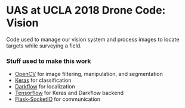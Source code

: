 # UAS at UCLA 2018 Drone Code: Vision
Code used to manage our vision system and process images to locate targets
while surveying a field.

### Stuff used to make this work
 * [OpenCV](https://github.com/opencv/opencv) for image filtering, manipulation, and segmentation
 * [Keras](https://github.com/keras-team/keras) for classification
 * [Darkflow](https://github.com/thtrieu/darkflow) for localization
 * [Tensorflow](https://github.com/tensorflow/tensorflow) for Keras and Darkflow backend
 * [Flask-SocketIO](https://github.com/miguelgrinberg/Flask-SocketIO) for communication
